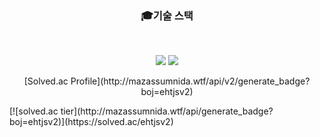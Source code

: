 <div>
<h3 align="center"><b>🎓기술 스택</b></h3>
</br>
<p align="center">
  <img src="https://img.shields.io/badge/C-A8B9CC?style=for-the-badge&logo=C&logoColor=white">
  <img src="https://img.shields.io/badge/JAVA-007396?style=for-the-badge&logo=java&logoColor=white">
</p>
<p align="center">
  [Solved.ac Profile](http://mazassumnida.wtf/api/v2/generate_badge?boj=ehtjsv2)
  
 </p>
</div>
<div>
  [![solved.ac tier](http://mazassumnida.wtf/api/generate_badge?boj=ehtjsv2)](https://solved.ac/ehtjsv2)
</div>
<!--
**ehtjsv2/ehtjsv2** is a ✨ _special_ ✨ repository because its `README.md` (this file) appears on your GitHub profile.

Here are some ideas to get you started:

- 🔭 I’m currently working on ...
- 🌱 I’m currently learning ...
- 👯 I’m looking to collaborate on ...
- 🤔 I’m looking for help with ...
- 💬 Ask me about ...
- 📫 How to reach me: ...
- 😄 Pronouns: ...
- ⚡ Fun fact: ...
-->
